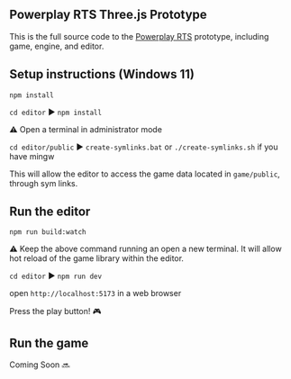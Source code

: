 ## Powerplay RTS Three.js Prototype

This is the full source code to the <a href="https://powerplayrts.com" target="_blank">Powerplay RTS</a> prototype, including game, engine, and editor.

## Setup instructions (Windows 11)

`npm install`

`cd editor` ▶️ `npm install`

:warning: Open a terminal in administrator mode

`cd editor/public` ▶️ `create-symlinks.bat` or `./create-symlinks.sh` if you have mingw

This will allow the editor to access the game data located in `game/public`, through sym links.

## Run the editor

`npm run build:watch`

:warning: Keep the above command running an open a new terminal. It will allow hot reload of the game library within the editor.

`cd editor` ▶️ `npm run dev`

open `http://localhost:5173` in a web browser

Press the play button! 🎮

## Run the game

Coming Soon 🔜
